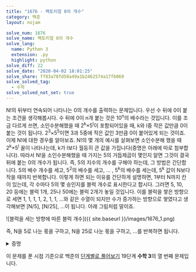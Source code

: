 ```yaml
---
title: "1676 - 팩토리얼 0의 개수"
category: 백준
layout: nojam

solve_num: 1676
solve_name: 팩토리얼 0의 개수
solve_lang:
  name: Python 3
  extension: .py
  highlight: python
solve_diff: 22
solve_date: "2020-04-02 18:01:25"
solve_share: ff83a78fd58a49a1b2462574a17f6069
solve_solved_tag:
  - 수학
solve_solved_not_set: true
---
```


N!의 뒤부터 연속되어 나타나는 0의 개수를 출력하는 문제입니다. 우선 수 뒤에 0이 붙는 조건을 생각해봅시다. 수 뒤에 0이 n개 붙는 것은 10<sup>n</sup>의 배수라는 것입니다. 이를 조금 다르게 쓰면, 소인수분해했을 때 2<sup>k</sup>×5<sup>l</sup>이 포함되어있을 때, k와 l중 작은 값만큼 0이 붙는 것이 됩니다. 2<sup>3</sup>×5<sup>5</sup>이면 3과 5중에 작은 값인 3만큼 0이 붙어있게 되는 것이죠. 이제 N!에 대한 경우를 알아보죠. N!의 몇 개의 예시를 살펴보면 소인수분해 했을 때 2<sup>k</sup>×5<sup>l</sup> 꼴이 나타나는데, k가 l보다 월등히 큰 값을 가집니다(증명은 아래에 따로 첨부합니다). 따라서 N!을 소인수분해했을 때 가지는 5의 거듭제곱이 몇인지 알면 그것이 결국 뒤에 붙는 0의 개수가 됩니다. 즉, 5의 지수의 개수를 구해야 하는데, 그 방법은 간단합니다. 5의 배수 개수를 세고, 5<sup>2</sup>의 배수를 세고, ... , 5<sup>k</sup>의 배수를 세는데, 5<sup>k</sup> 값이 N보다 작을 때까지 반복합니다. 이렇게 하면 되는 이유를 간단하게 설명하면, 1부터 N까지 칸이 있는데, 각 수마다 5의 몇 승인지를 블럭 개수로 표시한다고 합시다. 그러면 5, 10, 20 등에는 블럭 1개, 25나 50에는 블럭 2개가 놓일 것입니다. 이를 블럭을 쌓은 방향으로 세면 1, 1, 1, 1, 2, 1, 1, ...와 같은 수열이 되지만 수가 증가하는 방향으로 쌓였다고 생각해보면 [N/5], [N/25], ...이 됩니다. 아래 그림처럼 말이죠.

![블럭을 세는 방향에 따른 블럭 개수]({{ site.baseurl }}/images/1676_1.png)

즉, N을 5로 나눈 몫을 구하고, N을 25로 나눈 몫을 구하고, ...를 반복하면 됩니다.

<p><details>
<summary>증명</summary>
N!은 풀면 N×(N-1)×...×2×1이므로 N!을 소인수분해한 것은 1부터 N까지의 자연수의 소인수분해한 것을 모두 곱한 것과 같습니다. 여기서 2의 지수와 5의 지수가 무엇이 되는지를 비교합니다. 먼저 2의 지수는 1부터 N까지의 자연수 중 2의 배수, 2<sup>2</sup>의 배수, ... 2<sup>k</sup>의 배수인 것을 각각 센 후 모두 더한 값입니다. 즉, 아래와 같이 됩니다.

$$
[\frac{n}{2}]+[\frac{n}{4}]+[\frac{n}{8}]+...\ge[\frac{n}{2}]\ge\frac{n-1}{2}
$$

위의 두 번째 부등식이 성립하는 이유는 n이 정수 범위이기 때문입니다.

마찬가지로 5의 지수를 구해보면 아래와 같습니다.

$$
[\frac{n}{5}]+[\frac{n}{25}]+[\frac{n}{125}]+...\le \frac{n}{5}+\frac{n}{25}+\frac{n}{125}+...=\frac{n}{4}
$$

그런데, n≥2일 때에 위의 두 식을 비교해보면,

$$
\frac{n-1}{2}-\frac{n}{4}=\frac{n-2}{4}\ge 0(n\ge 2)
$$

즉, 항상 2의 지수가 5의 지수보다 크거나 같습니다. 따라서 N!의 10의 지수를 구할 때에는 5의 지수가 몇인지만 보고 판단할 수 있습니다.
</details></p>

이 문제를 푼 시점 기준으로 백준의 [단계별로 풀어보기](http://noj.am/p/s) 19단계 **수학 3**의 열 번째 문제입니다.
